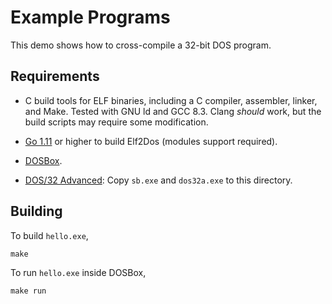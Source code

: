 # Example Programs

This demo shows how to cross-compile a 32-bit DOS program.

## Requirements

- C build tools for ELF binaries, including a C compiler, assembler, linker, and Make. Tested with GNU ld and GCC 8.3. Clang _should_ work, but the build scripts may require some modification.

- [Go 1.11][go] or higher to build Elf2Dos (modules support required).

- [DOSBox][dosbox].

- [DOS/32 Advanced][dos32a]: Copy `sb.exe` and `dos32a.exe` to this directory.

[go]: https://golang.org/
[dosbox]: https://www.dosbox.com/
[dos32a]: http://dos32a.narechk.net/index_en.html

## Building

To build `hello.exe`,

    make

To run `hello.exe` inside DOSBox,

    make run

